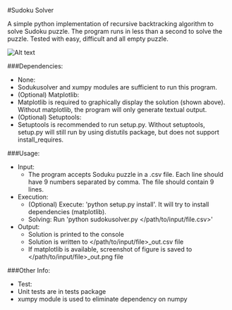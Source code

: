 #Sudoku Solver

A simple python implementation of recursive backtracking algorithm to solve Sudoku puzzle. 
The program runs in less than a second to solve the puzzle. Tested with easy, difficult and all empty puzzle.

![Alt text](https://github.com/ipower2/Sudoku-Solver/blob/master/data/input_out.png "Sample solution")

###Dependencies:
- None: 
 - Sodukusolver and xumpy modules are sufficient to run this program.
- (Optional) Matplotlib: 
 - Matplotlib is required to graphically display the solution (shown above). Without matplotlib, the program will only generate textual output.
- (Optional) Setuptools:
 - Setuptools is recommended to run setup.py. Without setuptools, setup.py will still run by using distutils package, but does not support install_requires.
 
###Usage:
- Input: 
  - The program accepts Soduku puzzle in a .csv file. Each line should have 9 numbers separated by comma. The file should contain 9 lines.
- Execution:
  - (Optional) Execute: 'python setup.py install'. It will try to install dependencies (matplotlib).
  - Solving: Run 'python sudokusolver.py </path/to/input/file.csv>'
- Output: 
  - Solution is printed to the console
  - Solution is written to </path/to/input/file>_out.csv file
  - If matplotlib is available, screenshot of figure is saved to </path/to/input/file>_out.png file

###Other Info:
- Test: 
 - Unit tests are in tests package
- xumpy module is used to eliminate dependency on numpy
 
